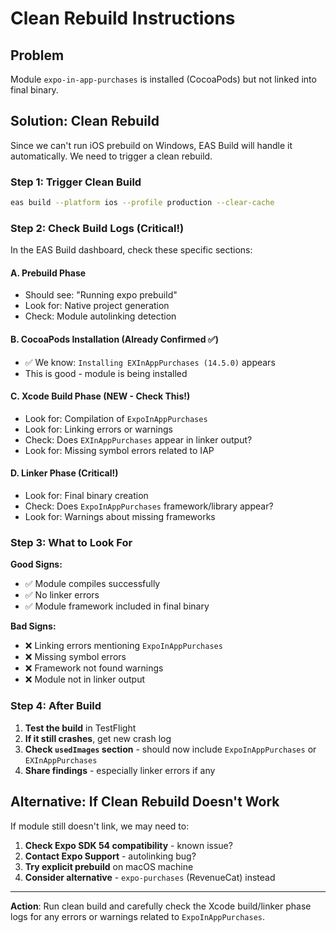 # Clean Rebuild Instructions

## Problem
Module `expo-in-app-purchases` is installed (CocoaPods) but not linked into final binary.

## Solution: Clean Rebuild

Since we can't run iOS prebuild on Windows, EAS Build will handle it automatically. We need to trigger a clean rebuild.

### Step 1: Trigger Clean Build

```bash
eas build --platform ios --profile production --clear-cache
```

### Step 2: Check Build Logs (Critical!)

In the EAS Build dashboard, check these specific sections:

#### A. Prebuild Phase
- Should see: "Running expo prebuild"
- Look for: Native project generation
- Check: Module autolinking detection

#### B. CocoaPods Installation (Already Confirmed ✅)
- ✅ We know: `Installing EXInAppPurchases (14.5.0)` appears
- This is good - module is being installed

#### C. Xcode Build Phase (NEW - Check This!)
- Look for: Compilation of `ExpoInAppPurchases`
- Look for: Linking errors or warnings
- Check: Does `EXInAppPurchases` appear in linker output?
- Look for: Missing symbol errors related to IAP

#### D. Linker Phase (Critical!)
- Look for: Final binary creation
- Check: Does `ExpoInAppPurchases` framework/library appear?
- Look for: Warnings about missing frameworks

### Step 3: What to Look For

**Good Signs:**
- ✅ Module compiles successfully
- ✅ No linker errors
- ✅ Module framework included in final binary

**Bad Signs:**
- ❌ Linking errors mentioning `ExpoInAppPurchases`
- ❌ Missing symbol errors
- ❌ Framework not found warnings
- ❌ Module not in linker output

### Step 4: After Build

1. **Test the build** in TestFlight
2. **If it still crashes**, get new crash log
3. **Check `usedImages` section** - should now include `ExpoInAppPurchases` or `EXInAppPurchases`
4. **Share findings** - especially linker errors if any

## Alternative: If Clean Rebuild Doesn't Work

If module still doesn't link, we may need to:

1. **Check Expo SDK 54 compatibility** - known issue?
2. **Contact Expo Support** - autolinking bug?
3. **Try explicit prebuild** on macOS machine
4. **Consider alternative** - `expo-purchases` (RevenueCat) instead

---

**Action**: Run clean build and carefully check the Xcode build/linker phase logs for any errors or warnings related to `ExpoInAppPurchases`.

